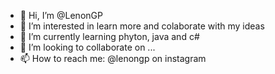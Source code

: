 - 👋 Hi, I’m @LenonGP
- 👀 I’m interested in learn more and colaborate with my ideas 
- 🌱 I’m currently learning phyton, java and c#
- 💞️ I’m looking to collaborate on ...
- 📫 How to reach me: @lenongp on instagram 

<!---
LenonGP/LenonGP is a ✨ special ✨ repository because its `README.md` (this file) appears on your GitHub profile.
You can click the Preview link to take a look at your changes.
--->

